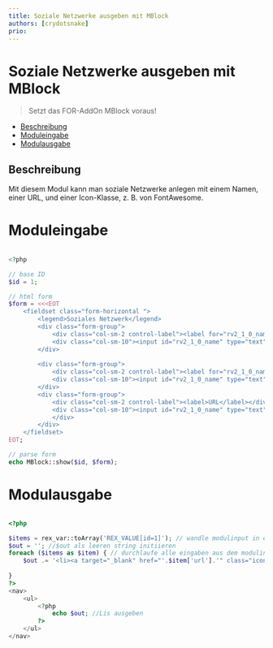 ```yaml
---
title: Soziale Netzwerke ausgeben mit MBlock
authors: [crydotsnake]
prio:
---
```


# Soziale Netzwerke ausgeben mit MBlock

> Setzt das FOR-AddOn MBlock voraus!

- [Beschreibung](#beschreibung)
- [Moduleingabe](#moduleingabe)
- [Modulausgabe](#modulausgabe)

<a name="beschreibung"></a>
## Beschreibung

Mit diesem Modul kann man soziale Netzwerke anlegen mit einem Namen, einer URL, und einer Icon-Klasse, z. B. von FontAwesome.

<a name="moduleingabe"></a>
# Moduleingabe

```php
  
<?php

// base ID
$id = 1;

// html form
$form = <<<EOT
    <fieldset class="form-horizontal ">
        <legend>Soziales Netzwerk</legend>
        <div class="form-group">
            <div class="col-sm-2 control-label"><label for="rv2_1_0_name">Name</label></div>
            <div class="col-sm-10"><input id="rv2_1_0_name" type="text" name="REX_INPUT_VALUE[$id][0][name]" value="" class="form-control "></div>
        </div>
        
        <div class="form-group">
            <div class="col-sm-2 control-label"><label for="rv2_1_0_name">Icon-Klasse</label></div>
            <div class="col-sm-10"><input id="rv2_1_0_name" type="text" name="REX_INPUT_VALUE[$id][0][icon]" value="" class="form-control "></div>
        </div>
        <div class="form-group">
            <div class="col-sm-2 control-label"><label>URL</label></div>
            <div class="col-sm-10"><input id="rv2_1_0_name" type="text" name="REX_INPUT_VALUE[$id][0][url]" value="" class="form-control "></div>
            </div>
        </div>
    </fieldset>
EOT;

// parse form
echo MBlock::show($id, $form);
```

<a name="modulausgabe"></a>
# Modulausgabe

```php

<?php

$items = rex_var::toArray('REX_VALUE[id=1]'); // wandle modulinput in ein array um
$out = ''; //$out als leeren string initiieren
foreach ($items as $item) { // durchlaufe alle eingaben aus dem modulinput
    $out .= '<li><a target="_blank" href="'.$item['url'].'" class="icon brands '.$item['icon'].'"><span class="label">'.$item['name'].'</span></a></li>';
    
}
?>
<nav>
    <ul>
        <?php
            echo $out; //Lis ausgeben
        ?>
    </ul>
</nav>
```
